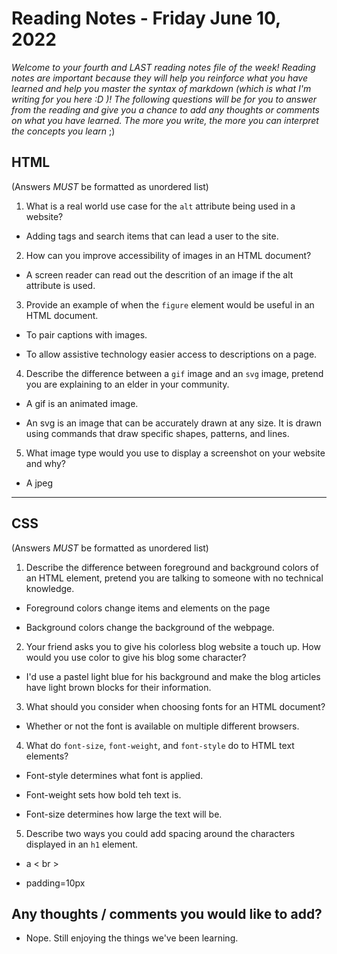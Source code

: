 
# Reading Notes - Friday June 10, 2022

*Welcome to your fourth and LAST reading notes file of the week! Reading notes are important because they will help you reinforce what you have learned and help you master the syntax of markdown (which is what I'm writing for you here :D )! The following questions will be for you to answer from the reading and give you a chance to add any thoughts or comments on what you have learned. The more you write, the more you can interpret the concepts you learn* ;)

## HTML

(Answers *MUST* be formatted as unordered list)

1. What is a real world use case for the `alt` attribute being used in a website?

- Adding tags and search items that can lead a user to the site.

2. How can you improve accessibility of images in an HTML document?

- A screen reader can read out the descrition of an image if the alt attribute is used.

3. Provide an example of when the `figure` element would be useful in an HTML document.

- To pair captions with images.

- To allow assistive technology easier access to descriptions on a page.

4. Describe the difference between a `gif` image and an `svg` image, pretend you are explaining to an elder in your community.

- A gif is an animated image.

- An svg is an image that can be accurately drawn at any size. It is drawn using commands that draw specific shapes, patterns, and lines.

5. What image type would you use to display a screenshot on your website and why?

- A jpeg

--------------------------------

## CSS

(Answers *MUST* be formatted as unordered list)

1. Describe the difference between foreground and background colors of an HTML element, pretend you are talking to someone with no technical knowledge.

- Foreground colors change items and elements on the page

- Background colors change the background of the webpage.

2. Your friend asks you to give his colorless blog website a touch up.  How would you use color to give his blog some character?

- I'd use a pastel light blue for his background and make the blog articles have light brown blocks for their information.

3. What should you consider when choosing fonts for an HTML document?

- Whether or not the font is available on multiple different browsers.

4. What do `font-size`, `font-weight`, and `font-style` do to HTML text elements?

- Font-style determines what font is applied.

- Font-weight sets how bold teh text is.

- Font-size determines how large the text will be.

5. Describe two ways you could add spacing around the characters displayed in an `h1` element.

-  a < br >

- padding=10px

## Any thoughts / comments you would like to add?

- Nope. Still enjoying the things we've been learning.